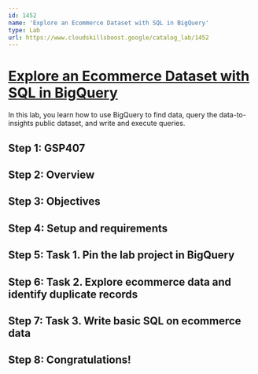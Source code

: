```yaml
---
id: 1452
name: 'Explore an Ecommerce Dataset with SQL in BigQuery'
type: Lab
url: https://www.cloudskillsboost.google/catalog_lab/1452
---
```


# [Explore an Ecommerce Dataset with SQL in BigQuery](https://www.cloudskillsboost.google/catalog_lab/1452)

In this lab, you learn how to use BigQuery to find data, query the data-to-insights public dataset, and write and execute queries.

## Step 1: GSP407

## Step 2: Overview

## Step 3: Objectives

## Step 4: Setup and requirements

## Step 5: Task 1. Pin the lab project in BigQuery

## Step 6: Task 2. Explore ecommerce data and identify duplicate records

## Step 7: Task 3. Write basic SQL on ecommerce data

## Step 8: Congratulations!
